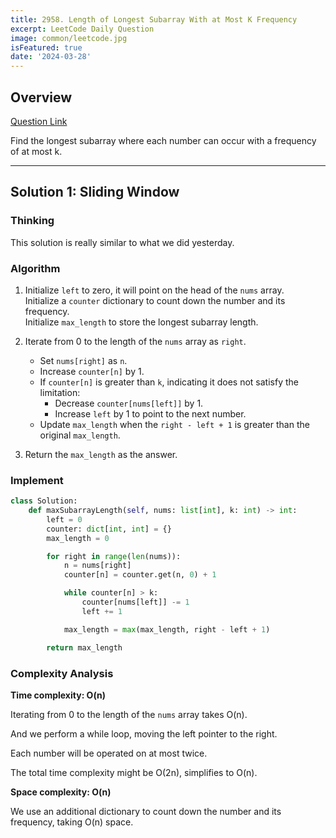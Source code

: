 ```yaml
---
title: 2958. Length of Longest Subarray With at Most K Frequency
excerpt: LeetCode Daily Question
image: common/leetcode.jpg
isFeatured: true
date: '2024-03-28'
---
```


## Overview

[Question Link](https://leetcode.com/problems/length-of-longest-subarray-with-at-most-k-frequency/description/)

Find the longest subarray where each number can occur with a frequency of at most k.

---

## Solution 1: Sliding Window

### Thinking

This solution is really similar to what we did yesterday.

### Algorithm

1. Initialize `left` to zero, it will point on the head of the `nums` array.\
   Initialize a `counter` dictionary to count down the number and its frequency.\
   Initialize `max_length` to store the longest subarray length.

2. Iterate from 0 to the length of the `nums` array as `right`.

   - Set `nums[right]` as `n`.
   - Increase `counter[n]` by 1.
   - If `counter[n]` is greater than `k`, indicating it does not satisfy the limitation:
     - Decrease `counter[nums[left]]` by 1.
     - Increase `left` by 1 to point to the next number.
   - Update `max_length` when the `right - left + 1` is greater than the original `max_length`.

3. Return the `max_length` as the answer.

### Implement

```python
class Solution:
    def maxSubarrayLength(self, nums: list[int], k: int) -> int:
        left = 0
        counter: dict[int, int] = {}
        max_length = 0

        for right in range(len(nums)):
            n = nums[right]
            counter[n] = counter.get(n, 0) + 1

            while counter[n] > k:
                counter[nums[left]] -= 1
                left += 1

            max_length = max(max_length, right - left + 1)

        return max_length
```

### Complexity Analysis

**Time complexity: O(n)**

Iterating from 0 to the length of the `nums` array takes O(n).

And we perform a while loop, moving the left pointer to the right.

Each number will be operated on at most twice.

The total time complexity might be O(2n), simplifies to O(n).

**Space complexity: O(n)**

We use an additional dictionary to count down the number and its frequency, taking O(n) space.

